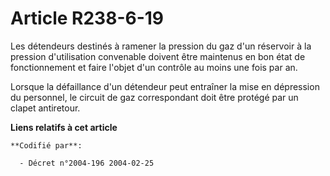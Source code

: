 # Article R238-6-19

Les détendeurs destinés à ramener la pression du gaz d'un réservoir à la pression d'utilisation convenable doivent être
maintenus en bon état de fonctionnement et faire l'objet d'un contrôle au moins une fois par an.

Lorsque la défaillance d'un détendeur peut entraîner la mise en dépression du personnel, le circuit de gaz correspondant doit
être protégé par un clapet antiretour.

**Liens relatifs à cet article**

	**Codifié par**:

	  - Décret n°2004-196 2004-02-25
